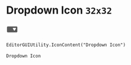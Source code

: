 # Dropdown Icon `32x32`
<img src="/img/Dropdown%20Icon.png" width=32 height=32>

``` CSharp
EditorGUIUtility.IconContent("Dropdown Icon")
```
```
Dropdown Icon
```

